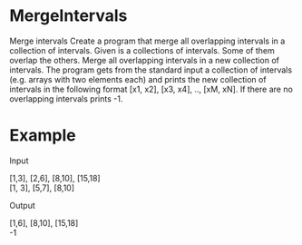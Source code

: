 # MergeIntervals

Merge intervals
Create a program that merge all overlapping intervals in a collection of intervals.
Given is a collections of intervals. Some of them overlap the others. Merge all overlapping intervals in a new collection of intervals.
The program gets from the standard input a collection of intervals (e.g. arrays with two elements each) and prints 
the new collection of intervals in the following format [x1, x2], [x3, x4], .., [xM, xN]. If there are no overlapping intervals prints -1.

# Example
Input

[1,3], [2,6], [8,10], [15,18] </br>
[1, 3], [5,7], [8,10]	

Output
	
[1,6], [8,10], [15,18] </br>
	 -1
